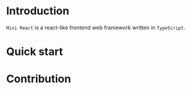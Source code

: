 ﻿# Introduction

`Mini React` is a react-like frontend web framework written in `TypeScript`.

# Quick start



# Contribution


